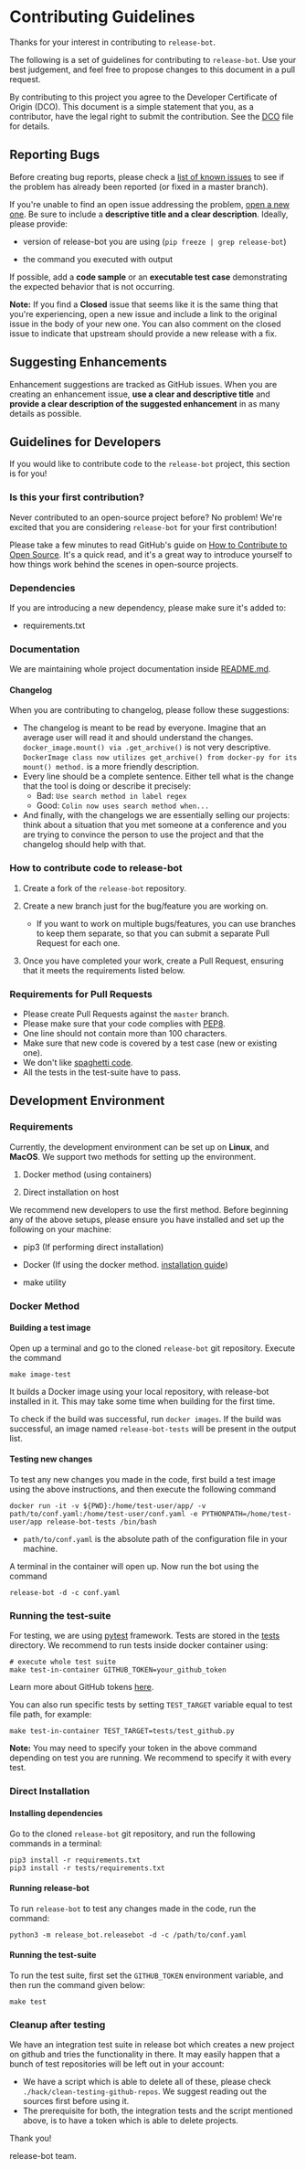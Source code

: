 # Contributing Guidelines

Thanks for your interest in contributing to `release-bot`.

The following is a set of guidelines for contributing to `release-bot`.
Use your best judgement, and feel free to propose changes to this document in a pull request.

By contributing to this project you agree to the Developer Certificate of Origin (DCO). This document is a simple statement that you, as a contributor, have the legal right to submit the contribution. See the [DCO](DCO) file for details.

## Reporting Bugs

Before creating bug reports, please check a [list of known issues](https://github.com/user-cont/release-bot/issues) to see if the problem has already been reported (or fixed in a master branch).

If you're unable to find an open issue addressing the problem, [open a new one](https://github.com/user-cont/release-bot/issues/new).
Be sure to include a **descriptive title and a clear description**. Ideally, please provide:

* version of release-bot you are using (`pip freeze | grep release-bot`)

* the command you executed with output

If possible, add a **code sample** or an **executable test case** demonstrating the expected behavior that is not occurring.

**Note:** If you find a **Closed** issue that seems like it is the same thing that you're experiencing, open a new issue and include a link to the original issue in the body of your new one. You can also comment on the closed issue to indicate that upstream should provide a new release with a fix.

## Suggesting Enhancements

Enhancement suggestions are tracked as GitHub issues.
When you are creating an enhancement issue, **use a clear and descriptive title**
and **provide a clear description of the suggested enhancement**
in as many details as possible.

## Guidelines for Developers

If you would like to contribute code to the `release-bot` project, this section is for you!

### Is this your first contribution?

Never contributed to an open-source project before?  No problem!  We're excited that you are considering `release-bot` for your first contribution!

Please take a few minutes to read GitHub's guide on [How to Contribute to Open Source](https://opensource.guide/how-to-contribute/).  It's a quick read, and it's a great way to introduce yourself to how things work behind the scenes in open-source projects.

### Dependencies

If you are introducing a new dependency, please make sure it's added to:
 * requirements.txt

### Documentation

We are maintaining whole project documentation inside [README.md](/README.md).

#### Changelog

When you are contributing to changelog, please follow these suggestions:

* The changelog is meant to be read by everyone. Imagine that an average user
  will read it and should understand the changes. `docker_image.mount() via .get_archive()` is
  not very descriptive. `DockerImage class now utilizes get_archive() from
  docker-py for its mount() method.` is a more friendly description.
* Every line should be a complete sentence. Either tell what is the change that the tool is doing or describe it precisely:
  * Bad: `Use search method in label regex`
  * Good: `Colin now uses search method when...`
* And finally, with the changelogs we are essentially selling our projects:
  think about a situation that you met someone at a conference and you are
  trying to convince the person to use the project and that the changelog
  should help with that.

### How to contribute code to release-bot

1. Create a fork of the `release-bot` repository.
2. Create a new branch just for the bug/feature you are working on.

   - If you want to work on multiple bugs/features, you can use branches to keep them separate, so that you can submit a separate Pull Request for each one.

3. Once you have completed your work, create a Pull Request, ensuring that it meets the requirements listed below.

### Requirements for Pull Requests

* Please create Pull Requests against the `master` branch.
* Please make sure that your code complies with [PEP8](https://www.python.org/dev/peps/pep-0008/).
* One line should not contain more than 100 characters.
* Make sure that new code is covered by a test case (new or existing one).
* We don't like [spaghetti code](https://en.wikipedia.org/wiki/Spaghetti_code).
* All the tests in the test-suite have to pass.

## Development Environment

### Requirements

Currently, the development environment can be set up on __Linux__, and __MacOS__.
We support two methods for setting up the environment.

1. Docker method (using containers)

2. Direct installation on host

We recommend new developers to use the first method.
Before beginning any of the above setups, please ensure you have installed and set up the following on your machine:

- pip3 (If performing direct installation)

- Docker (If using the docker method. [installation guide](https://docs.docker.com/install/))

- make utility

### Docker Method

#### Building a test image

Open up a terminal and go to the cloned `release-bot` git repository.
Execute the command

```
make image-test
```

It builds a Docker image using your local repository, with release-bot installed in it. This may take some time when building for the first time.

To check if the build was successful, run  `docker images`. If the build was successful, an image named `release-bot-tests` will be present in the output list.

#### Testing new changes

To test any new changes you made in the code, first build a test image using the above instructions, and then execute the following command

```
docker run -it -v ${PWD}:/home/test-user/app/ -v path/to/conf.yaml:/home/test-user/conf.yaml -e PYTHONPATH=/home/test-user/app release-bot-tests /bin/bash
```

* `path/to/conf.yaml` is the absolute path of the configuration file in your machine.

A terminal in the container will open up. Now run the bot using the command

```
release-bot -d -c conf.yaml
```

### Running the test-suite

For testing, we are using [pytest](https://docs.pytest.org/en/latest/) framework. Tests are stored in the [tests](/tests) directory. We recommend to run tests inside docker container using:

```
# execute whole test suite
make test-in-container GITHUB_TOKEN=your_github_token
```

Learn more about GitHub tokens [here](https://help.github.com/en/articles/creating-a-personal-access-token-for-the-command-line).

You can also run specific tests by setting `TEST_TARGET` variable equal to test file path, for example:

```
make test-in-container TEST_TARGET=tests/test_github.py
```

__Note:__ You may need to specify your token in the above command depending on test you are running. We recommend to specify it with every test.

### Direct Installation

#### Installing dependencies

Go to the cloned `release-bot` git repository, and run the following commands in a terminal:

```
pip3 install -r requirements.txt
pip3 install -r tests/requirements.txt
```

#### Running release-bot

To run `release-bot` to test any changes made in the code, run the command:

```
python3 -m release_bot.releasebot -d -c /path/to/conf.yaml
```

#### Running the test-suite

To run the test suite, first set the `GITHUB_TOKEN` environment variable, and then run the command given below:

```
make test
```

### Cleanup after testing

We have an integration test suite in release bot which creates a new project on
github and tries the functionality in there. It may easily happen that a bunch
of test repositories will be left out in your account:

 * We have a script which is able to delete all of these, please check
   `./hack/clean-testing-github-repos`. We suggest reading out the sources
   first before using it.
 * The prerequisite for both, the integration tests and the script mentioned
   above, is to have a token which is able to delete projects.

Thank you!

release-bot team.